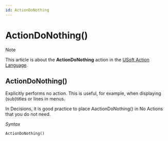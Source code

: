 ```yaml
---
id: ActionDoNothing
---
```


# ActionDoNothing()



> [!NOTE]
> This article is about the **ActionDoNothing** action in the [USoft Action Language](/docs/Task_flow/Action_Language_reference/USoft_Action_Language.md).

## **ActionDoNothing()**

Explicitly performs no action. This is useful, for example, when displaying (sub)titles or lines in menus.

In Decisions, it is good practice to place AactionDoNothing() in No Actions that you do not need.

*Syntax*

```
ActionDoNothing()
```

 